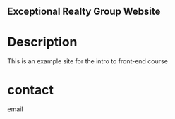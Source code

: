 Exceptional Realty Group Website
---

# Description

This is an example site for the intro to front-end course

# contact

email